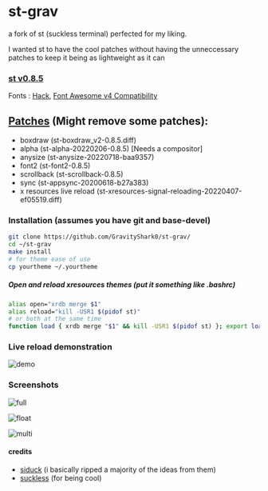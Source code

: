 # st-grav
a fork of st (suckless terminal) perfected for my liking.

I wanted st to have the cool patches without having the unneccessary patches to keep it being as lightweight as it can

### [st v0.8.5](https://st.suckless.org/)

Fonts : [Hack](https://github.com/source-foundry/Hack), [Font Awesome v4 Compatibility](https://fontawesome.com/)

## [Patches](https://st.suckless.org/patches/) (Might remove some patches):
- boxdraw (st-boxdraw_v2-0.8.5.diff)
- alpha (st-alpha-20220206-0.8.5) [Needs a compositor]
- anysize (st-anysize-20220718-baa9357)
- font2 (st-font2-0.8.5)
- scrollback  (st-scrollback-0.8.5)
- sync  (st-appsync-20200618-b27a383)
- x resources live reload (st-xresources-signal-reloading-20220407-ef05519.diff)

### Installation (assumes you have git and base-devel)
```bash
git clone https://github.com/GravityShark0/st-grav/
cd ~/st-grav
make install
# for theme ease of use
cp yourtheme ~/.yourtheme
```
##### Open and reload xresources themes (put it something like .bashrc)
```bash
alias open="xrdb merge $1"
alias reload="kill -USR1 $(pidof st)"
# or both at the same time
function load { xrdb merge "$1" && kill -USR1 $(pidof st) }; export load
```
### Live reload demonstration
![demo](https://media1.tenor.com/images/3626897a0e57162257785622b8a3e61e/tenor.gif?itemid=26772972)
### Screenshots 

![full](https://i.postimg.cc/hPX4cv5t/full.png)

![float](https://i.postimg.cc/0Ns9Yf2z/single.png)

![multi](https://i.postimg.cc/wTnqvzCc/multi.png)

#### credits
- [siduck](https://github.com/siduck/st) (i basically ripped a majority of the ideas from them)
- [suckless](st.suckless.org) (for being cool)
